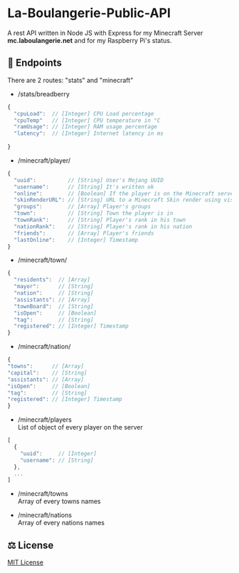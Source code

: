 # La-Boulangerie-Public-API
A rest API written in Node JS with Express for my Minecraft Server **mc.laboulangerie.net** and for my Raspberry Pi's status.

## 📌 Endpoints
There are 2 routes: "stats" and "minecraft"

- /stats/breadberry<br/>
```javascript
{
  "cpuLoad":  // [Integer] CPU Load percentage
  "cpuTemp"   // [Integer] CPU temperature in °C
  "ramUsage": // [Integer] RAM usage percentage
  "latency":  // [Integer] Internet latency in ms
  
}
```
- /minecraft/player/<username><br/>
```javascript
{
  "uuid":          // [String] User's Mojang UUID
  "username":      // [String] It's written ok
  "online":        // [Boolean] If the player is on the Minecraft server
  "skinRenderURL": // [String] URL to a Minecraft Skin render using visage.surgeplay.com
  "groups":        // [Array] Player's groups
  "town":          // [String] Town the player is in
  "townRank":      // [String] Player's rank in his town
  "nationRank":    // [String] Player's rank in his nation
  "friends":       // [Array] Player's friends
  "lastOnline":    // [Integer] Timestamp 
}
```
- /minecraft/town/<name><br/>
```javascript
{
  "residents":  // [Array]
  "mayor":      // [String]
  "nation":     // [String]
  "assistants": // [Array]
  "townBoard":  // [String]
  "isOpen":     // [Boolean]
  "tag":        // [String]
  "registered": // [Integer] Timestamp
}
```
- /minecraft/nation/<name><br/>
```javascript
{
"towns":      // [Array]
"capital":    // [String]
"assistants": // [Array]
"isOpen":     // [Boolean]
"tag":        // [String]
"registered": // [Integer] Timestamp
}
```

- /minecraft/players<br/>
List of object of every player on the server
```javascript
[
  {
    "uuid":     // [Integer]
    "username": // [String]
  },
  ...
]
```
- /minecraft/towns<br/>
Array of every towns names

- /minecraft/nations<br/>
Array of every nations names

## ⚖ License 
[MIT License](https://github.com/PainOchoco/La-Boulangerie-Public-API/blob/master/LICENSE)
